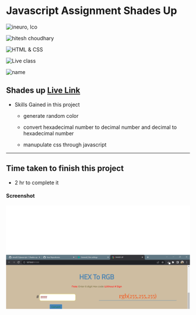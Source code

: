 # Javascript Assignment Shades Up

![ineuro, lco](https://img.shields.io/badge/iNeuron-LCO-green)

![hitesh choudhary](https://img.shields.io/badge/Hitesh--Choudhary-Full--stack--JS--bootcamp-red)

![HTML & CSS](https://img.shields.io/badge/JAVASCRIPT-DOM-orange)

![Live class](https://img.shields.io/badge/LIVE--CLASS-PROJECT--SHADES--UP-lightgrey)

![name](https://img.shields.io/badge/Vimal--Kumar-lightgrey)

## Shades up [Live Link](https://name-conversion-js.netlify.app/)

- Skills Gained in this project

  - generate random color

  - convert hexadecimal number to decimal number and decimal to hexadecimal number

  - manupulate css through javascript

---

## Time taken to finish this project

- 2 hr to complete it

#### Screenshot

![Desktop](./Images/js-7.png)
